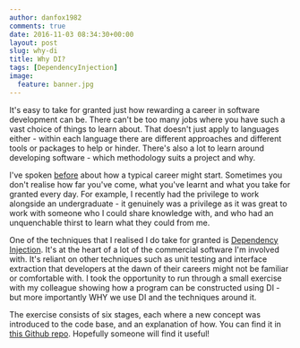 ```yaml
---
author: danfox1982
comments: true
date: 2016-11-03 08:34:30+00:00
layout: post
slug: why-di
title: Why DI?
tags: [DependencyInjection]
image:
  feature: banner.jpg
---
```


It's easy to take for granted just how rewarding a career in software development can be.  There can't be too many jobs where you have such a vast choice of things to learn about.  That doesn't just apply to languages either - within each language there are different approaches and different tools or packages to help or hinder.  There's also a lot to learn around developing software - which methodology suits a project and why.

I've spoken [before](/2014/03/18/the-evolution-of-a-software-developers-code) about how a typical career might start.  Sometimes you don't realise how far you've come, what you've learnt and what you take for granted every day.  For example, I recently had the privilege to work alongside an undergraduate - it genuinely was a privilege as it was great to work with someone who I could share knowledge with, and who had an unquenchable thirst to learn what they could from me.

One of the techniques that I realised I do take for granted is [Dependency Injection](http://www.martinfowler.com/articles/injection.html).  It's at the heart of a lot of the commercial software I'm involved with.  It's reliant on other techniques such as unit testing and interface extraction that developers at the dawn of their careers might not be familiar or comfortable with.  I took the opportunity to run through a small exercise with my colleague showing how a program can be constructed using DI - but more importantly WHY we use DI and the techniques around it.

The exercise consists of six stages, each where a new concept was introduced to the code base, and an explanation of how.  You can find it in [this Github repo](https://github.com/foxy1982/calculator).  Hopefully someone will find it useful!